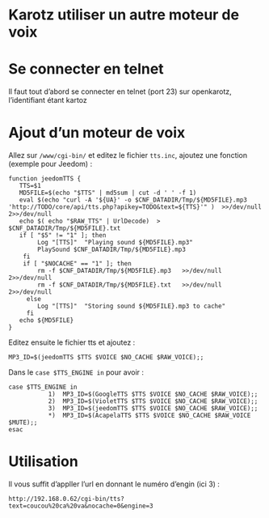 # Karotz utiliser un autre moteur de voix

# Se connecter en telnet

Il faut tout d’abord se connecter en telnet (port 23) sur openkarotz, l’identifiant étant kartoz

# Ajout d’un moteur de voix

Allez sur ``/www/cgi-bin/`` et editez le fichier ``tts.inc``, ajoutez une fonction (exemple pour Jeedom) :

````
function jeedomTTS {
   TTS=$1
   MD5FILE=$(echo "$TTS" | md5sum | cut -d ' ' -f 1)
   eval $(echo "curl -A '${UA}' -o $CNF_DATADIR/Tmp/${MD5FILE}.mp3 'http://TODO/core/api/tts.php?apikey=TODO&text=${TTS}'" )  >>/dev/null 2>>/dev/null
   echo $( echo "$RAW_TTS" | UrlDecode)  > $CNF_DATADIR/Tmp/${MD5FILE}.txt
   if [ "$5" != "1" ]; then
        Log "[TTS]"  "Playing sound ${MD5FILE}.mp3"
        PlaySound $CNF_DATADIR/Tmp/${MD5FILE}.mp3
    fi
    if [ "$NOCACHE" == "1" ]; then
        rm -f $CNF_DATADIR/Tmp/${MD5FILE}.mp3   >>/dev/null 2>>/dev/null
        rm -f $CNF_DATADIR/Tmp/${MD5FILE}.txt   >>/dev/null 2>>/dev/null
     else
        Log "[TTS]"  "Storing sound ${MD5FILE}.mp3 to cache"
     fi
   echo ${MD5FILE}
}
````

Editez ensuite le fichier tts et ajoutez :

``MP3_ID=$(jeedomTTS $TTS $VOICE $NO_CACHE $RAW_VOICE);;``

Dans le ``case $TTS_ENGINE in`` pour avoir :

````
case $TTS_ENGINE in
           1)  MP3_ID=$(GoogleTTS $TTS $VOICE $NO_CACHE $RAW_VOICE);;
           2)  MP3_ID=$(VioletTTS $TTS $VOICE $NO_CACHE $RAW_VOICE);;
           3)  MP3_ID=$(jeedomTTS $TTS $VOICE $NO_CACHE $RAW_VOICE);;
           *)  MP3_ID=$(AcapelaTTS $TTS $VOICE $NO_CACHE $RAW_VOICE $MUTE);;
esac
````

# Utilisation

Il vous suffit d’appller l’url en donnant le numéro d’engin (ici 3) :

``http://192.168.0.62/cgi-bin/tts?text=coucou%20ca%20va&nocache=0&engine=3``
